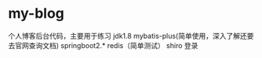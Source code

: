 # my-blog
个人博客后台代码，主要用于练习
jdk1.8 
mybatis-plus(简单使用，深入了解还要去官网查询文档) 
springboot2.* 
redis（简单测试）
shiro 登录
